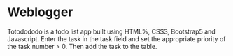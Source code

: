 # Weblogger
Totodododo is a todo list app built using HTML%, CSS3, Bootstrap5 and Javascript.
Enter the task in the task field and set the appropriate priority of the task number > 0. Then add the task to the table.

